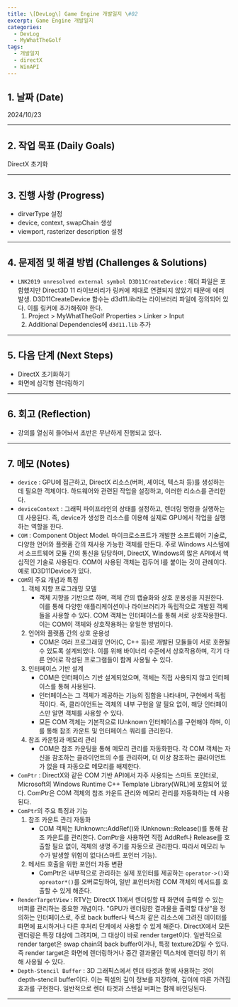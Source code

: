 ```yaml
---
title: \[DevLog\] Game Engine 개발일지 \#02
excerpt: Game Engine 개발일지
categories:
  - DevLog
  - MyWhatTheGolf
tags:
  - 개발일지
  - directX
  - WinAPI
---
```


## 1. 날짜 (Date)

2024/10/23

---

## 2. 작업 목표 (Daily Goals)

DirectX 초기화

---

## 3. 진행 사항 (Progress)

- dirverType 설정
- device, context, swapChain 생성
- viewport, rasterizer description 설정

---

## 4. 문제점 및 해결 방법 (Challenges & Solutions)

- `LNK2019 unresolved external symbol D3D11CreateDevice` : 헤더 파일은 포함했지만 Direct3D 11 라이브러리가 링커에 제대로 연결되지 않았기 때문에 에러 발생. D3D11CreateDevice 함수는 d3d11.lib라는 라이브러리 파일에 정의되어 있다. 이를 링커에 추가해줘야 한다.
	1. Project > MyWhatTheGolf Properties > Linker > Input
	2. Additional Dependencies에 `d3d11.lib` 추가

---

## 5. 다음 단계 (Next Steps)

- DirectX 초기화하기
- 화면에 삼각형 렌더링하기

---

## 6. 회고 (Reflection)

- 강의를 열심히 들어놔서 초반은 무난하게 진행되고 있다.

---

## 7. 메모 (Notes)

- `device` : GPU에 접근하고, DirectX 리소스(버퍼, 셰이더, 텍스처 등)를 생성하는 데 필요한 객체이다. 하드웨어와 관련된 작업을 설정하고, 이러한 리소스를 관리한다.
- `deviceContext` : 그래픽 파이프라인의 상태를 설정하고, 렌더링 명령을 실행하는 데 사용된다. 즉, device가 생성한 리소스를 이용해 실제로 GPU에서 작업을 실행하는 역할을 한다.
- `COM` : Component Object Model. 마이크로소프트가 개발한 소프트웨어 기술로, 다양한 언어와 플랫폼 간의 재사용 가능한 객체를 만든다. 주로 Windows 시스템에서 소프트웨어 모듈 간의 통신을 담당하며, DirectX, Windows의 많은 API에서 핵심적인 기술로 사용된다. COM이 사용된 객체는 접두어 I를 붙이는 것이 관례이다. 예로 ID3D11Device가 있다.
- `COM`의 주요 개념과 특징
	1. 객체 지향 프로그래밍 모델
		- 객체 지향을 기반으로 하며, 객체 간의 캡슐화와 상호 운용성을 지원한다. 이를 통해 다양한 애플리케이션이나 라이브러리가 독립적으로 개발된 객체들을 사용할 수 있다. COM 객체는 인터페이스를 통해 서로 상호작용한다. 이는 COM이 객체와 상호작용하는 유일한 방법이다.
	2. 언어와 플랫폼 간의 상호 운용성
		- COM은 여러 프로그래밍 언어(C, C++ 등)로 개발된 모듈들이 서로 호환될 수 있도록 설계되었다. 이를 위해 바이너리 수준에서 상호작용하며, 각기 다른 언어로 작성된 프로그램들이 함께 사용될 수 있다.
	3. 인터페이스 기반 설계
		- COM은 인터페이스 기반 설계되었으며, 객체는 직접 사용되지 않고 인터페이스를 통해 사용된다.
		- 인터페이스는 그 객체가 제공하는 기능의 집합을 나타내며, 구현에서 독립적이다. 즉, 클라이언트는 객체의 내부 구현을 알 필요 없이, 해당 인터페이스만 알면 객체를 사용할 수 있다.
		- 모든 COM 객체는 기본적으로 IUnknown 인터페이스를 구현해야 하며, 이를 통해 참조 카운트 및 인터페이스 쿼리를 관리한다.
	4. 참조 카운팅과 메모리 관리
		- COM은 참조 카운팅을 통해 메모리 관리를 자동화한다. 각 COM 객체는 자신을 참조하는 클라이언트의 수를 관리하며, 더 이상 참조하는 클라이언트가 없을 때 자동으로 메모리를 해제한다.
- `ComPtr` : DirectX와 같은 COM 기반 API에서 자주 사용되는 스마트 포인터로, Microsoft의 Windows Runtime C++ Template Library(WRL)에 포함되어 있다. ComPtr은 COM 객체의 참조 카운트 관리와 메모리 관리를 자동화하는 데 사용된다.
- `ComPtr`의 주요 특징과 기능
	1. 참조 카운트 관리 자동화
		- COM 객체는 IUnknown::AddRef()와 IUnknown::Release()를 통해 참조 카운트를 관리한다. ComPtr을 사용하면 직접 AddRef나 Release를 호출할 필요 없이, 객체의 생명 주기를 자동으로 관리한다. 따라서 메모리 누수가 발생할 위험이 없다(스마트 포인터 기능).
	2. 메서드 호출을 위한 포인터 자동 변환
		- ComPtr은 내부적으로 관리하는 실제 포인터를 제공하는 `operator->()`와 `opreator*()`를 오버로딩하여, 일반 포인터처럼 COM 객체의 메서드를 호출할 수 있게 해준다.
- `RenderTargetView` : RTV는 DirectX 11에서 렌더링할 때 화면에 출력할 수 있는 버퍼를 관리하는 중요한 개념이다. "GPU가 렌더링한 결과물을 출력할 대상"을 정의하는 인터페이스로, 주로 back buffer나 텍스처 같은 리소스에 그려진 데이터를 화면에 표시하거나 다른 후처리 단계에서 사용할 수 있게 해준다. DirectX에서 모든 렌더링은 특정 대상에 그려지며, 그 대상이 바로 render target이다. 일반적으로 render target은 swap chain의 back buffer이거나, 특정 texture2D일 수 있다. 즉 render target은 화면에 렌더링하거나 중간 결과물인 텍스처에 렌더링 하기 위해 사용될 수 있다.
- `Depth-Stencil Buffer` : 3D 그래픽스에서 렌더 타겟과 함께 사용하는 것이 depth-stencil buffer이다. 이는 픽셀의 깊이 정보를 저장하여, 깊이에 따른 가려짐 효과를 구현한다. 일반적으로 렌더 타겟과 스텐실 버퍼는 함께 바인딩된다.

---
